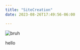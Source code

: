 ```yaml
---
title: "SiteCreation"
date: 2023-08-26T17:49:56-06:00

---
```

![bruh](SiteCreation/bruh.jepg)

hello

